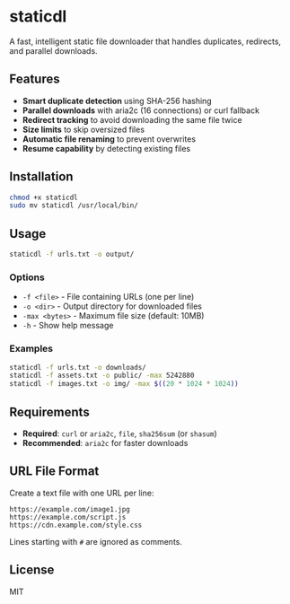 # staticdl

A fast, intelligent static file downloader that handles duplicates, redirects, and parallel downloads.

## Features

-   **Smart duplicate detection** using SHA-256 hashing
-   **Parallel downloads** with aria2c (16 connections) or curl fallback
-   **Redirect tracking** to avoid downloading the same file twice
-   **Size limits** to skip oversized files
-   **Automatic file renaming** to prevent overwrites
-   **Resume capability** by detecting existing files

## Installation

```bash
chmod +x staticdl
sudo mv staticdl /usr/local/bin/
```

## Usage

```bash
staticdl -f urls.txt -o output/
```

### Options

-   `-f <file>` - File containing URLs (one per line)
-   `-o <dir>` - Output directory for downloaded files
-   `-max <bytes>` - Maximum file size (default: 10MB)
-   `-h` - Show help message

### Examples

```bash
staticdl -f urls.txt -o downloads/
staticdl -f assets.txt -o public/ -max 5242880
staticdl -f images.txt -o img/ -max $((20 * 1024 * 1024))
```

## Requirements

-   **Required**: `curl` or `aria2c`, `file`, `sha256sum` (or `shasum`)
-   **Recommended**: `aria2c` for faster downloads

## URL File Format

Create a text file with one URL per line:

```
https://example.com/image1.jpg
https://example.com/script.js
https://cdn.example.com/style.css
```

Lines starting with `#` are ignored as comments.

## License

MIT
